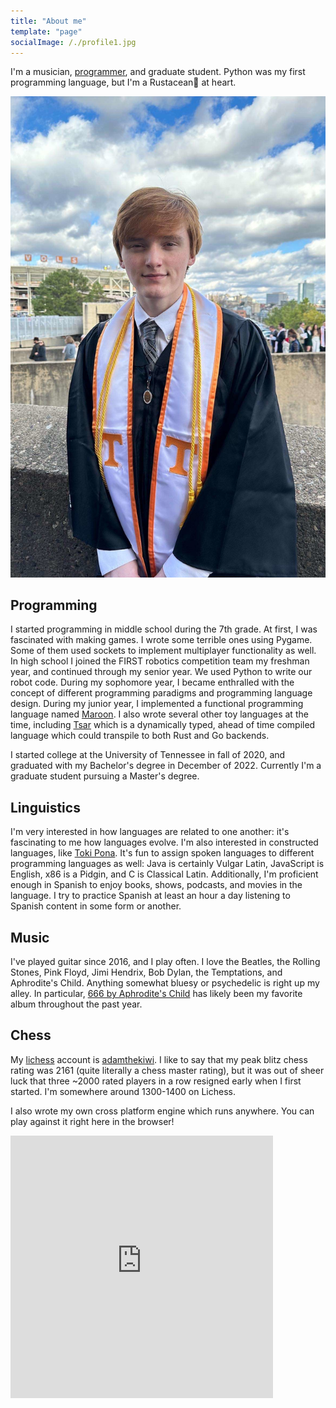 ```yaml
---
title: "About me"
template: "page"
socialImage: /./profile1.jpg
---
```


I'm a musician, [programmer](https://github.com/adam-mcdaniel), and graduate student. Python was my first programming language, but I'm a Rustacean🦀 at heart.

<img src="./profile1.jpg" alt="Me"/>

## Programming

I started programming in middle school during the 7th grade. At first, I was fascinated with making games. I wrote some terrible ones using Pygame. Some of them used sockets to implement multiplayer functionality as well. In high school I joined the FIRST robotics competition team my freshman year, and continued through my senior year. We used Python to write our robot code. During my sophomore year, I became enthralled with the concept of different programming paradigms and programming language design. During my junior year, I implemented a functional programming language named [Maroon](https://github.com/adam-mcdaniel/maroon). I also wrote several other toy languages at the time, including [Tsar](https://github.com/adam-mcdaniel/tsar) which is a dynamically typed, ahead of time compiled language which could transpile to both Rust and Go backends.

I started college at the University of Tennessee in fall of 2020, and graduated with my Bachelor's degree in December of 2022. Currently I'm a graduate student pursuing a Master's degree.

## Linguistics

I'm very interested in how languages are related to one another: it's fascinating to me how languages evolve. I'm also interested in constructed languages, like [Toki Pona](https://en.wikipedia.org/wiki/Toki_Pona). It's fun to assign spoken languages to different programming languages as well: Java is certainly Vulgar Latin, JavaScript is English, x86 is a Pidgin, and C is Classical Latin. Additionally, I'm proficient enough in Spanish to enjoy books, shows, podcasts, and movies in the language. I try to practice Spanish at least an hour a day listening to Spanish content in some form or another.

## Music

I've played guitar since 2016, and I play often. I love the Beatles, the Rolling Stones, Pink Floyd, Jimi Hendrix, Bob Dylan, the Temptations, and Aphrodite's Child. Anything somewhat bluesy or psychedelic is right up my alley. In particular, [666 by Aphrodite's Child](https://open.spotify.com/album/2lWDphDAlgk8PNdODreJwv?si=_SmyNGqiRyyl6ib1HxcKoA) has likely been my favorite album throughout the past year.

## Chess

My [lichess](https://lichess.org) account is [adamthekiwi](https://lichess.org/@/adamthekiwi). I like to say that my peak blitz chess rating was 2161 (quite literally a chess master rating), but it was out of sheer luck that three ~2000 rated players in a row resigned early when I first started. I'm somewhere around 1300-1400 on Lichess.

I also wrote my own cross platform engine which runs anywhere. You can play against it right here in the browser!

<embed type="text/html" src="https://adam-mcdaniel.github.io/chess-engine/examples/chess-web/chess-best.html" width="420" height="420"/>
